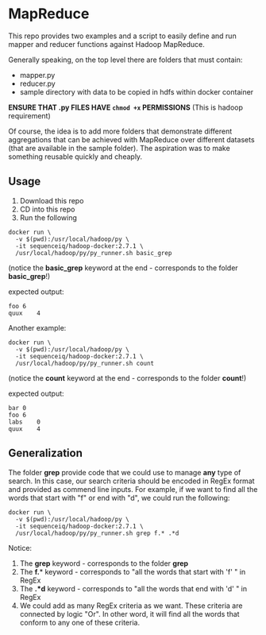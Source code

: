 # MapReduce

This repo provides two examples and a script to easily define and run mapper and reducer functions against Hadoop MapReduce.

Generally speaking, on the top level there are folders that must contain:

* mapper.py
* reducer.py
* sample directory with data to be copied in hdfs within docker container

__ENSURE THAT .py FILES HAVE `chmod +x` PERMISSIONS__
(This is hadoop requirement)

Of course, the idea is to add more folders that demonstrate different aggregations that can be achieved with MapReduce over different datasets (that are available in the sample folder). The aspiration was to make something reusable quickly and cheaply.

## Usage

1. Download this repo
2. CD into this repo
3. Run the following

```
docker run \
  -v $(pwd):/usr/local/hadoop/py \
  -it sequenceiq/hadoop-docker:2.7.1 \
  /usr/local/hadoop/py/py_runner.sh basic_grep
```
(notice the **basic_grep** keyword at the end - corresponds to the folder **basic_grep**!)

expected output:

```
foo	6
quux	4
```

Another example:

```
docker run \
  -v $(pwd):/usr/local/hadoop/py \
  -it sequenceiq/hadoop-docker:2.7.1 \
  /usr/local/hadoop/py/py_runner.sh count
```
(notice the **count** keyword at the end  - corresponds to the folder **count**!)

expected output:

```
bar	0
foo	6
labs	0
quux	4
```
## Generalization
The folder **grep** provide code that we could use to manage __any__ type of search. In this case, our search criteria should be encoded in RegEx format and provided as commend line inputs. For example, if we want to find all the words that start with "f" or end with "d", we could run the following:

```
docker run \
  -v $(pwd):/usr/local/hadoop/py \
  -it sequenceiq/hadoop-docker:2.7.1 \
  /usr/local/hadoop/py/py_runner.sh grep f.* .*d
```
Notice:
  1) The **grep** keyword - corresponds to the folder **grep**
  2) The **f.*** keyword - corresponds to "all the words that start with 'f' " in RegEx 
  3) The **\.\*d** keyword - corresponds to "all the words that end with 'd' " in RegEx 
  4) We could add as many RegEx criteria as we want. These criteria are connected by logic "Or". In other word, it will find all the words that conform to any one of these criteria. 
